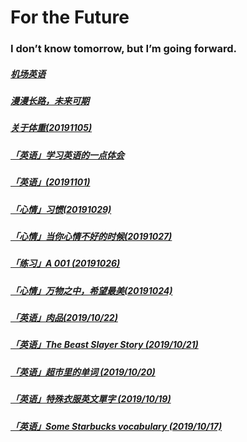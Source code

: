 # For the Future

### I don’t know tomorrow, but I’m going forward.

##### [机场英语](/20191110.html)

##### [漫漫长路，未来可期](/20191109.html)

##### [关于体重(20191105)](/20191105.html)

##### [「英语」学习英语的一点体会](/20191103.html)

##### [「英语」(20191101)](/20191101.html)

##### [「心情」习惯(20191029)](/20191029.html)

##### [「心情」当你心情不好的时候(20191027)](/20191027.html)

##### [「练习」A 001 (20191026)](/20191026.html)

##### [「心情」万物之中，希望最美(20191024)](/20191024.html)

##### [「英语」肉品(2019/10/22)](/20191022.html)

##### [「英语」The Beast Slayer Story (2019/10/21)](/20191021.html)

##### [「英语」超市里的单词 (2019/10/20)](/20191020.html)

##### [「英语」特殊衣服英文單字 (2019/10/19)](/20191019.html)

##### [ 「英语」Some Starbucks vocabulary (2019/10/17)](/20191017.html)


